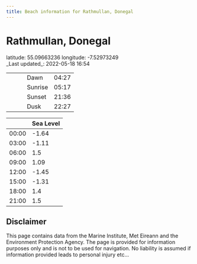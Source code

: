 ```yaml
---
title: Beach information for Rathmullan, Donegal
---
```

# Rathmullan, Donegal 

<div class="location-info">latitude: 55.09663236 longitude: -7.52973249</div>
<div class="met-eireann-warnings"></div>
_Last updated_: 2022-05-18 16:54

|   |   |   |   |   |
|---|---|---|---|---|
|   |   |   | Dawn  | 04:27 |
|   |   |   | Sunrise  | 05:17 |
|   |   |   | Sunset  | 21:36 |
|   |   |   | Dusk  | 22:27 |

<div></div>

|   | Sea Level  |
|---|---|
| 00:00 | -1.64 |
| 03:00 | -1.11 |
| 06:00 | 1.5 |
| 09:00 | 1.09 |
| 12:00 | -1.45 |
| 15:00 | -1.31 |
| 18:00 | 1.4 |
| 21:00 | 1.5 |

## Disclaimer

This page contains data from the Marine Institute,
Met Eireann and the Environment Protection Agency. The page is provided for
information purposes only and is not to be used for navigation. No liability
is assumed if information provided leads to personal injury etc...